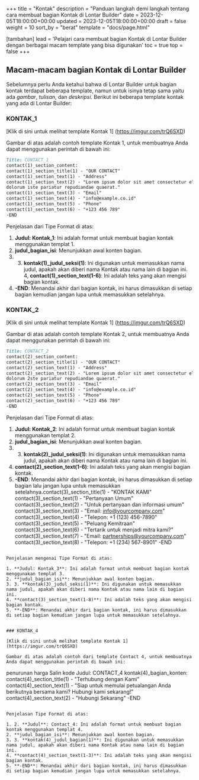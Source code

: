 +++
title = "Kontak"
description = "Panduan langkah demi langkah tentang cara membuat bagian Kontak di Lontar Builder"
date = 2023-12-05T18:00:00+00:00
updated = 2023-12-05T18:00:00+00:00
draft = false
weight = 10
sort_by = "berat"
template = "docs/page.html"

[tambahan]
lead = 'Pelajari cara membuat bagian Kontak di Lontar Builder dengan berbagai macam template yang bisa digunakan'
toc = true
top = false
+++

## Macam-macam bagian Kontak di Lontar Builder
Sebelumnya perlu Anda ketahui bahwa di Lontar Builder untuk bagian kontak terdapat beberapa template, namun untuk isinya tetap sama yaitu ada *gambar*, *tulisan*, dan *deskripsi*. Berikut ini beberapa template kontak yang ada di Lontar Builder:

### KONTAK_1

[Klik di sini untuk melihat template Kontak 1] (https://imgur.com/trQ6SXD)

Gambar di atas adalah contoh template Kontak 1, untuk membuatnya Anda dapat menggunakan perintah di bawah ini:

```markdown
Title: CONTACT_1
contact(1)_section_content:
contact(1)_section_title(1) - "OUR CONTACT"
contact(1)_section_text(1) - "Address"
contact(1)_section_text(2) - "Lorem ipsum dolor sit amet consectetur elit.Dignissimos corrupti nihil commodi
dolorum iste pariatur repudiandae quaerat."
contact(1)_section_text(3) - "Email"
contact(1)_section_text(4) - "info@example.co.id"
contact(1)_section_text(5) - "Phone"
contact(1)_section_text(6) - "+123 456 789"
-END
```

Penjelasan dari Tipe Format di atas:

1. **Judul: Kontak_1**: Ini adalah format untuk membuat bagian kontak menggunakan templat 1.
2. **judul_bagian_isi**: Menunjukkan awal konten bagian.
3. 3. **kontak(1)_judul_seksi(1)**: Ini digunakan untuk memasukkan nama judul, apakah akan diberi nama Kontak atau nama lain di bagian ini.
4, **contact(1)_section_text(1-6)**: Ini adalah teks yang akan mengisi bagian kontak.
5. **-END**: Menandai akhir dari bagian kontak, ini harus dimasukkan di setiap bagian kemudian jangan lupa untuk memasukkan setelahnya.

### KONTAK_2

[Klik di sini untuk melihat template Kontak 1] (https://imgur.com/trQ6SXD)

Gambar di atas adalah contoh template Kontak 2, untuk membuatnya Anda dapat menggunakan perintah di bawah ini:

```markdown
Title: CONTACT_2
contact(2)_section_content:
contact(2)_section_title(1) - "OUR CONTACT"
contact(2)_section_text(1) - "Address"
contact(2)_section_text(2) - "Lorem ipsum dolor sit amet consectetur elit.Dignissimos corrupti nihil commodi
dolorum 2ste pariatur repudiandae quaerat."
contact(2)_section_text(3) - "Email"
contact(2)_section_text(4) - "info@example.co.id"
contact(2)_section_text(5) - "Phone"
contact(2)_section_text(6) - "+123 456 789"
-END
```

Penjelasan dari Tipe Format di atas:

1. **Judul: Kontak_2**: Ini adalah format untuk membuat bagian kontak menggunakan templat 2.
2. **judul_bagian_isi**: Menunjukkan awal konten bagian.
3. 3. **kontak(2)_judul_seksi(1)**: Ini digunakan untuk memasukkan nama judul, apakah akan diberi nama Kontak atau nama lain di bagian ini.
4. **contact(2)_section_text(1-6)**: Ini adalah teks yang akan mengisi bagian kontak.
5. **-END**: Menandai akhir dari bagian kontak, ini harus dimasukkan di setiap bagian lalu jangan lupa untuk memasukkan setelahnya.contact(3)_section_title(1) - "KONTAK KAMI"
contact(3)_section_text(1) - "Pertanyaan Umum"
contact(3)_section_text(2) - "Untuk pertanyaan dan informasi umum"
contact(3)_section_text(3) - "Email: info@yourcompany.com"
contact(3)_section_text(4) - "Telepon: +1 (123) 456-7890"
contact(3)_section_text(5) - "Peluang Kemitraan"
contact(3)_section_text(6) - "Tertarik untuk menjadi mitra kami?"
contact(3)_section_text(7) - "Email: partnerships@yourcompany.com"
contact(3)_section_text(8) - "Telepon: +1 (234) 567-8901"
-END
```

Penjelasan mengenai Tipe Format di atas:

1. **Judul: Kontak_3**: Ini adalah format untuk membuat bagian kontak menggunakan templat 3.
2. **judul_bagian_isi**: Menunjukkan awal konten bagian.
3. 3. **kontak(3)_judul_seksi(1)**: Ini digunakan untuk memasukkan nama judul, apakah akan diberi nama Kontak atau nama lain di bagian ini.
4. **contact(3)_section_text(1-8)**: Ini adalah teks yang akan mengisi bagian kontak.
5. **-END**: Menandai akhir dari bagian kontak, ini harus dimasukkan di setiap bagian kemudian jangan lupa untuk memasukkan setelahnya.


### KONTAK_4

[Klik di sini untuk melihat template Kontak 1] (https://imgur.com/trQ6SXD)

Gambar di atas adalah contoh dari template Contact 4, untuk membuatnya Anda dapat menggunakan perintah di bawah ini:

```
penurunan harga
Salin kode
Judul: CONTACT_4
kontak(4)_bagian_konten:
contact(4)_section_title(1) - "Terhubung dengan Kami"
contact(4)_section_text(1) - "Siap untuk memulai petualangan Anda berikutnya bersama kami? Hubungi kami sekarang!"
contact(4)_section_text(2) - "Hubungi Sekarang"
-END
```

Penjelasan Tipe Format di atas:

1. 2. **Judul**: Contact_4: Ini adalah format untuk membuat bagian kontak menggunakan templat 4.
2. **judul_bagian_isi**: Menunjukkan awal konten bagian.
3. 3. **kontak(4)_judul_bagian(1)**: Ini digunakan untuk memasukkan nama judul, apakah akan diberi nama Kontak atau nama lain di bagian ini.
4. **contact(4)_section_text(1-3)**: Ini adalah teks yang akan mengisi bagian kontak.
5. **-END**: Menandai akhir dari bagian kontak, ini harus dimasukkan di setiap bagian kemudian jangan lupa untuk memasukkan setelahnya.